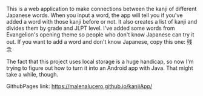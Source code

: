This is a web application to make connections between the kanji of different Japanese words. When you input a word, the app will tell you if you've added a word with those kanji before or not. It also creates a list of kanji and divides them by grade and JLPT level. I've added some words from Evangelion's opening theme so people who don't know Japanese can try it out. If you want to add a word and don't know Japanese, copy this one: 残念

The fact that this project uses local storage is a huge handicap, so now I'm trying to figure out how to turn it into an Android app with Java. That might take a while, though.

GithubPages link: https://malenalucero.github.io/kanjiApp/
